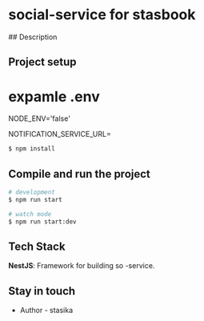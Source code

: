 <h1> social-service for stasbook </h1>
## Description

## Project setup

# expamle .env

NODE_ENV='false'

NOTIFICATION_SERVICE_URL=

```bash
$ npm install
```

## Compile and run the project

```bash
# development
$ npm run start

# watch mode
$ npm run start:dev

```

## Tech Stack

**NestJS**: Framework for building so -service.


## Stay in touch

- Author - stasika

